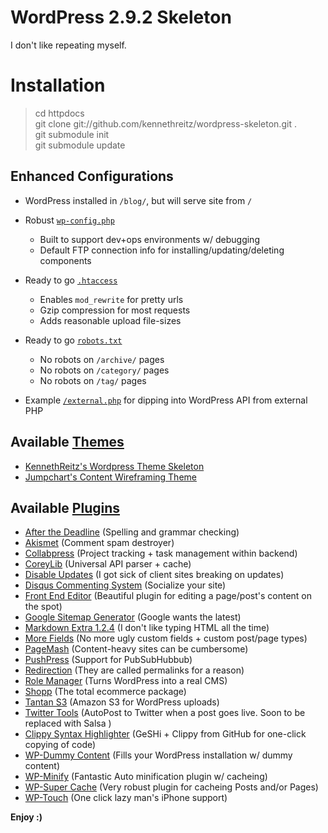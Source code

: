 # WordPress 2.9.2 Skeleton
I don't like repeating myself. 

# Installation

> cd httpdocs  
> git clone git://github.com/kennethreitz/wordpress-skeleton.git .  
> git submodule init  
> git submodule update  

## Enhanced Configurations

* WordPress installed in `/blog/`, but will serve site from `/`
* Robust [`wp-config.php`](http://github.com/kennethreitz/wordpress-skeleton/blob/master/blog/wp-config.php)
  - Built to support dev+ops environments w/ debugging
  - Default FTP connection info for installing/updating/deleting components

* Ready to go [`.htaccess`](http://github.com/kennethreitz/wordpress-skeleton/blob/master/.htaccess)
  - Enables `mod_rewrite` for pretty urls
  - Gzip compression for most requests
  - Adds reasonable upload file-sizes

* Ready to go [`robots.txt`](http://github.com/kennethreitz/wordpress-skeleton/blob/master/robots.txt)
  - No robots on `/archive/` pages  
  - No robots on `/category/` pages
  - No robots on `/tag/` pages

* Example [`/external.php`](http://github.com/kennethreitz/wordpress-skeleton/blob/master/external.php) for dipping into WordPress API from external PHP

## Available [Themes](http://github.com/kennethreitz/wordpress-skeleton/tree/master/blog/wp-content/themes/)

* [KennethReitz's Wordpress Theme Skeleton](http://github.com/kennethreitz/wordpress-theme-skeleton)
* [Jumpchart's Content Wireframing Theme](http://www.jumpchart.com/tour/wordpress/)

## Available [Plugins](http://github.com/kennethreitz/wordpress-skeleton/tree/master/blog/wp-content/plugins/)

* [After the Deadline](http://www.afterthedeadline.com/) (Spelling and grammar checking)
* [Akismet](http://akismet.com/) (Comment spam destroyer)
* [Collabpress](http://wordpress.org/extend/plugins/collabpress/) (Project tracking + task management within backend)
* [CoreyLib](http://github.com/kennethreitz/wp-coreylib)  (Universal API parser + cache)
* [Disable Updates](http://github.com/kennethreitz/wp-disable-updates) (I got sick of client sites breaking on updates)
* [Disqus Commenting System](http://wordpress.org/extend/plugins/disqus-comment-system/) (Socialize your site)
* [Front End Editor](http://scribu.net/wordpress/front-end-editor) (Beautiful plugin for editing a page/post's content on the spot)
* [Google Sitemap Generator](http://www.arnebrachhold.de/projects/wordpress-plugins/google-xml-sitemaps-generator/) (Google wants the latest)
* [Markdown Extra 1.2.4](http://michelf.com/projects/php-markdown/) (I don't like typing HTML all the time)
* [More Fields](http://labs.dagensskiva.com/plugins/more-fields/) (No more ugly custom fields + custom post/page types)
* [PageMash](http://wordpress.org/extend/plugins/pagemash/) (Content-heavy sites can be cumbersome)
* [PushPress](http://wordpress.org/extend/plugins/pushpress/) (Support for PubSubHubbub)
* [Redirection](http://urbangiraffe.com/plugins/redirection/) (They are called permalinks for a reason)
* [Role Manager](http://sourceforge.net/projects/role-manager/) (Turns WordPress into a real CMS)
* [Shopp](http://shopplugin.net/) (The total ecommerce package)
* [Tantan S3](http://tantannoodles.com/toolkit/wordpress-s3/) (Amazon S3 for WordPress uploads)
* [Twitter Tools](http://wordpress.org/extend/plugins/twitter-tools/) (AutoPost to Twitter when a post goes live. Soon to be replaced with Salsa )
* [Clippy Syntax Highlighter](http://github.com/kennethreitz/wp-clippy-syntax-plugin) (GeSHi + Clippy from GitHub for one-click copying of code)
* [WP-Dummy Content](http://wordpress.org/extend/plugins/wp-dummy-content/) (Fills your WordPress installation w/ dummy content)
* [WP-Minify](http://omninoggin.com/wordpress-plugins/wp-minify-wordpress-plugin/) (Fantastic Auto minification plugin w/ cacheing)
* [WP-Super Cache](http://wordpress.org/extend/plugins/wp-super-cache/) (Very robust plugin for cacheing Posts and/or Pages)
* [WP-Touch](http://www.bravenewcode.com/products/wptouch/) (One click lazy man's iPhone support)


**Enjoy :)**
